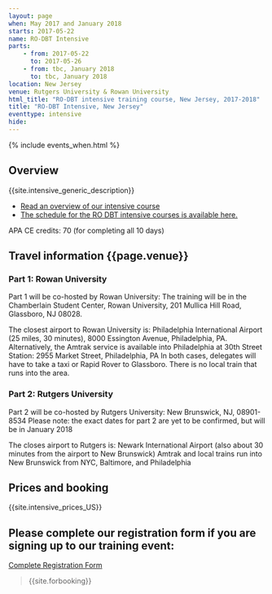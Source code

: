 ```yaml
---
layout: page
when: May 2017 and January 2018
starts: 2017-05-22
name: RO-DBT Intensive
parts:
    - from: 2017-05-22
      to: 2017-05-26
    - from: tbc, January 2018
      to: tbc, January 2018
location: New Jersey
venue: Rutgers University & Rowan University
html_title: "RO-DBT intensive training course, New Jersey, 2017-2018"
title: "RO-DBT Intensive, New Jersey"
eventtype: intensive
hide:
---
```



{% include events_when.html %}


## Overview

{{site.intensive_generic_description}}

- [Read an overview of our intensive course](/training/intensive.html)
- [The schedule for the RO DBT intensive courses is available here.](/training/intensive/timetable.html)

APA CE credits: 70 (for completing all 10 days)

## Travel information {{page.venue}}

### Part 1: Rowan University

Part 1 will be co-hosted by Rowan University: The training will be in the Chamberlain Student Center, Rowan University, 201 Mullica Hill Road, Glassboro, NJ 08028. 

The closest airport to Rowan University is: Philadelphia International Airport (25 miles, 30 minutes), 8000 Essington Avenue, Philadelphia, PA. 
Alternatively, the Amtrak service is available into Philadelphia at 30th Street Station: 2955 Market Street, Philadelphia, PA
In both cases, delegates will have to take a taxi or Rapid Rover to Glassboro. There is no local train that runs into the area. 

### Part 2: Rutgers University

Part 2 will be co-hosted by Rutgers University: New Brunswick, NJ, 08901-8534
Please note: the exact dates for part 2 are yet to be confirmed, but will be in January 2018

The closes airport to Rutgers is: Newark International Airport (also about 30 minutes from the airport to New Brunswick)
Amtrak and local trains run into New Brunswick from NYC, Baltimore, and Philadelphia


## Prices and booking
{{site.intensive_prices_US}}

## Please complete our registration form if you are signing up to our training event:
[Complete Registration Form](http://goo.gl/forms/PrthbLygcq)

> {{site.forbooking}}




